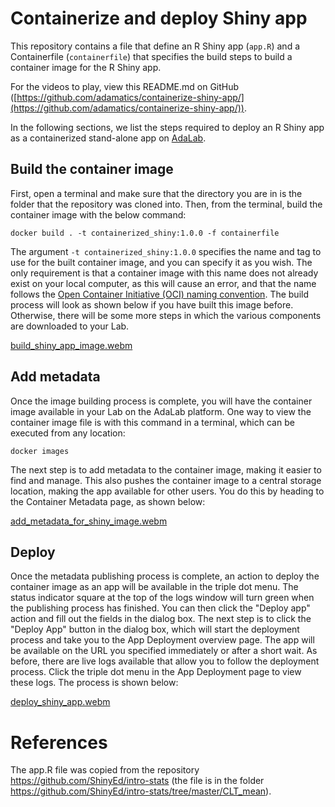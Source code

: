 # Containerize and deploy Shiny app
This repository contains a file that define an R Shiny app (`app.R`) and a Containerfile (`containerfile`) that specifies the build steps to build a container image for the R Shiny app.

For the videos to play, view this README.md on GitHub ([https://github.com/adamatics/containerize-shiny-app/](https://github.com/adamatics/containerize-shiny-app/)).

In the following sections, we list the steps required to deploy an R Shiny app as a containerized stand-alone app on [AdaLab](https://adamatics.com/index.php/platform-2/).

## Build the container image
First, open a terminal and make sure that the directory you are in is the folder that the repository was cloned into. Then, from the terminal, build the container image with the below command:

```docker build . -t containerized_shiny:1.0.0 -f containerfile```

The argument `-t containerized_shiny:1.0.0` specifies the name and tag to use for the built container image, and you can specify it as you wish. The only requirement is that a container image with this name does not already exist on your local computer, as this will cause an error, and that the name follows the [Open Container Initiative (OCI) naming convention](https://github.com/containers/image/blob/main/docker/reference/regexp.go). The build process will look as shown below if you have built this image before. Otherwise, there will be some more steps in which the various components are downloaded to your Lab.

[build_shiny_app_image.webm](https://github.com/adamatics/containerize-shiny-app/assets/149479200/f843be3d-ea55-4fd4-b55b-873fe248cc67)

## Add metadata
Once the image building process is complete, you will have the container image available in your Lab on the AdaLab platform. One way to view the container image file is with this command in a terminal, which can be executed from any location:

```docker images```

The next step is to add metadata to the container image, making it easier to find and manage. This also pushes the container image to a central storage location, making the app available for other users. You do this by heading to the Container Metadata page, as shown below:

[add_metadata_for_shiny_image.webm](https://github.com/adamatics/containerize-shiny-app/assets/149479200/b662c591-c429-41a1-b7ee-707ed4c8cfef)

## Deploy
Once the metadata publishing process is complete, an action to deploy the container image as an app will be available in the triple dot menu. The status indicator square at the top of the logs window will turn green when the publishing process has finished. You can then click the "Deploy app" action and fill out the fields in the dialog box. The next step is to click the "Deploy App" button in the dialog box, which will start the deployment process and take you to the App Deployment overview page. The app will be available on the URL you specified immediately or after a short wait. As before, there are live logs available that allow you to follow the deployment process. Click the triple dot menu in the App Deployment page to view these logs. The process is shown below:

[deploy_shiny_app.webm](https://github.com/adamatics/containerize-shiny-app/assets/149479200/2508d66b-8d7d-4830-a532-4838df1e2bf7)


# References
The app.R file was copied from the repository https://github.com/ShinyEd/intro-stats (the file is in the folder https://github.com/ShinyEd/intro-stats/tree/master/CLT_mean).
